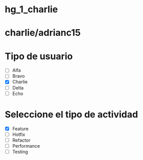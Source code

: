 # hg_1_charlie
# charlie/adrianc15

# Tipo de usuario
- [ ] Alfa
- [ ] Bravo 
- [x] Charlie
- [ ] Delta
- [ ] Echo

# Seleccione el tipo de actividad
- [x] Feature
- [ ] Hotfix
- [ ] Refactor
- [ ] Performance
- [ ] Testing
